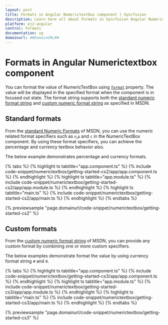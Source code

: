 ```yaml
---
layout: post
title: Formats in Angular Numerictextbox component | Syncfusion
description: Learn here all about Formats in Syncfusion Angular Numerictextbox component of Syncfusion Essential JS 2 and more.
platform: ej2-angular
control: Formats 
documentation: ug
domainurl: ##DomainURL##
---
```


# Formats in Angular Numerictextbox component

You can format the value of NumericTextBox using [`format`](https://ej2.syncfusion.com/angular/documentation/api/numerictextbox#format) property.
The value will be displayed in the specified format when the component is in focused out state. The format string
supports both the [standard numeric format string](https://msdn.microsoft.com/en-us/library/dwhawy9k.aspx)
and [custom numeric format string](https://msdn.microsoft.com/en-us/library/0c899ak8.aspx) as
specified in MSDN.

## Standard formats

From the [standard Numeric Formats](https://msdn.microsoft.com/en-us/library/dwhawy9k.aspx) of MSDN, you can use the numeric related
format specifiers such as `n`,`p` and `c` in the NumericTextBox component. By using these format specifiers, you can achieve the percentage
and currency textbox behavior also.

The below example demonstrates percentage and currency formats.

{% tabs %}
{% highlight ts tabtitle="app.component.ts" %}
{% include code-snippet/numerictextbox/getting-started-cs2/app/app.component.ts %}
{% endhighlight %}
{% highlight ts tabtitle="app.module.ts" %}
{% include code-snippet/numerictextbox/getting-started-cs2/app/app.module.ts %}
{% endhighlight %}
{% highlight ts tabtitle="main.ts" %}
{% include code-snippet/numerictextbox/getting-started-cs2/app/main.ts %}
{% endhighlight %}
{% endtabs %}
  
{% previewsample "page.domainurl/code-snippet/numerictextbox/getting-started-cs2" %}

## Custom formats

From the [custom numeric format string](https://msdn.microsoft.com/en-us/library/0c899ak8.aspx) of MSDN, you can provide any custom format by
combining one or more custom specifiers.

The below examples demonstrate format the value by using currency format string `#` and `0`.

{% tabs %}
{% highlight ts tabtitle="app.component.ts" %}
{% include code-snippet/numerictextbox/getting-started-cs3/app/app.component.ts %}
{% endhighlight %}
{% highlight ts tabtitle="app.module.ts" %}
{% include code-snippet/numerictextbox/getting-started-cs3/app/app.module.ts %}
{% endhighlight %}
{% highlight ts tabtitle="main.ts" %}
{% include code-snippet/numerictextbox/getting-started-cs3/app/main.ts %}
{% endhighlight %}
{% endtabs %}
  
{% previewsample "page.domainurl/code-snippet/numerictextbox/getting-started-cs3" %}